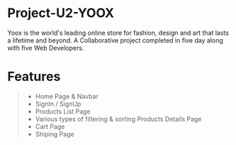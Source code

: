 # Project-U2-YOOX

Yoox is the world's leading online store for fashion, design and art that lasts a lifetime and beyond.
A Collaborative project completed in five day along with five Web Developers.

Features
=======
>- Home Page & Navbar
>- SignIn / SignUp
>- Products List Page
>- Various types of filtering & sorting
> Products Details Page
>- Cart Page
>- Shiping Page
